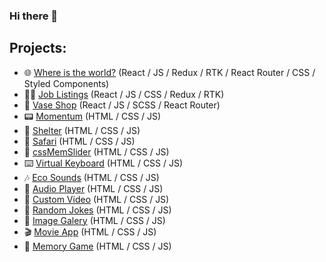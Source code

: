 ### Hi there 👋

## Projects:
- :globe_with_meridians: [Where is the world?](https://where-in-the-world-kohl.vercel.app/) (React / JS / Redux / RTK / React Router / CSS / Styled Components)
- :man_technologist: [Job Listings](https://ywvv.github.io/job-listings/) (React / JS / CSS / Redux / RTK)
- :amphora: [Vase Shop](https://ywvv.github.io/vase-shop/) (React / JS / SCSS / React Router)
- :pager: [Momentum](https://ywvv.github.io/momentum/) (HTML / CSS / JS)
- :dog: [Shelter](https://ywvv.github.io/shelter/) (HTML / CSS / JS)
- :giraffe: [Safari](https://ywvv.github.io/Safari/) (HTML / CSS / JS)
- :hatched_chick: [cssMemSlider](https://ywvv.github.io/cssMemSlider/cssMemSlider/) (HTML / CSS / JS)
- :keyboard: [Virtual Keyboard](https://ywvv.github.io/virtual-keyboard/) (HTML / CSS / JS)
- :notes: [Eco Sounds](https://ywvv.github.io/JS30/eco-sounds/) (HTML / CSS / JS)
- :musical_note: [Audio Player](https://ywvv.github.io/JS30/audio-player/) (HTML / CSS / JS)
- :vhs: [Custom Video](https://ywvv.github.io/JS30/custom-video/) (HTML / CSS / JS)
- :ledger: [Random Jokes](https://ywvv.github.io/JS30/random-jokes/) (HTML / CSS / JS)
- :sunrise: [Image Galery](https://ywvv.github.io/JS30/image-galery/) (HTML / CSS / JS)
- :clapper: [Movie App](https://ywvv.github.io/JS30/movie-app/) (HTML / CSS / JS)
- :paw_prints: [Memory Game](https://ywvv.github.io/JS30/memory-game/) (HTML / CSS / JS)
